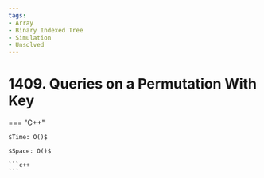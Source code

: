 ```yaml
---
tags:
- Array
- Binary Indexed Tree
- Simulation
- Unsolved
---
```



# 1409. Queries on a Permutation With Key

=== "C++"

    $Time: O()$

    $Space: O()$

    ```c++
    ```